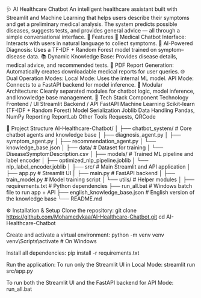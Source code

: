 🩺 AI Healthcare Chatbot
An intelligent healthcare assistant built with Streamlit and Machine Learning that helps users describe their symptoms and get a preliminary medical analysis.
The system predicts possible diseases, suggests tests, and provides general advice — all through a simple conversational interface.
🚀 Features
🤖 Medical Chatbot Interface: Interacts with users in natural language to collect symptoms.
🧠 AI-Powered Diagnosis: Uses a TF-IDF + Random Forest model trained on symptom–disease data.
📚 Dynamic Knowledge Base: Provides disease details, medical advice, and recommended tests.
🧾 PDF Report Generation: Automatically creates downloadable medical reports for user queries.
🌐 Dual Operation Modes:
Local Mode: Uses the internal ML model.
API Mode: Connects to a FastAPI backend for model inference.
🧩 Modular Architecture: Cleanly separated modules for chatbot logic, model inference, and knowledge base management.
🧰 Tech Stack
Component
Technology
Frontend / UI
Streamlit
Backend / API
FastAPI
Machine Learning
Scikit-learn (TF-IDF + Random Forest)
Model Serialization
Joblib
Data Handling
Pandas, NumPy
Reporting
ReportLab
Other Tools
Requests, QRCode

📁 Project Structure
AI-Healthcare-Chatbot/
│
├── chatbot_system/               # Core chatbot agents and knowledge base
│   ├── diagnosis_agent.py
│   ├── symptom_agent.py
│   ├── recommendation_agent.py
│   └── knowledge_base.json
│
├── data/                         # Dataset for training
│   └── DiseaseSymptomDescription.csv
│
├── models/                       # Trained ML pipeline and label encoder
│   ├── optimized_nlp_pipeline.joblib
│   └── nlp_label_encoder.joblib
│
├── src/                          # Main Streamlit and API application
│   ├── app.py                    # Streamlit UI
│   ├── main.py                   # FastAPI backend
│   ├── train_model.py            # Model training script
│   └── utils/                    # Helper modules
│
├── requirements.txt              # Python dependencies
├── run_all.bat                   # Windows batch file to run app + API
├── english_knowledge_base.json   # English version of the knowledge base
└── README.md


⚙️ Installation & Setup
Clone the repository:
git clone https://github.com/Mohamedykaa/AI-Healthcare-Chatbot.git
cd AI-Healthcare-Chatbot


Create and activate a virtual environment:
python -m venv venv
venv\Scripts\activate   # On Windows


Install all dependencies:
pip install -r requirements.txt


Run the application:
To run only the Streamlit UI in Local Mode:
streamlit run src/app.py

To run both the Streamlit UI and the FastAPI backend for API Mode:
run_all.bat


